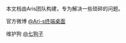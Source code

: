 本文档由Aris团队构建，专为解决一些琐碎的问题。

官方微博 [@Ari-s终端桌面](https://weibo.com/u/6163372131)

维护狗 [@七狗子](https://weibo.com/zs1998)





